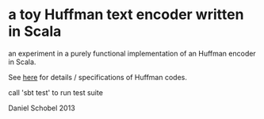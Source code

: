 a toy Huffman text encoder written in Scala
=======

an experiment in a purely functional implementation of an Huffman encoder in Scala.


See [here](http://en.wikipedia.org/wiki/Huffman_coding) for details / specifications of Huffman codes.


call 'sbt test' to run test suite



Daniel Schobel
2013
